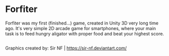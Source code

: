 # Forfiter

Forfiter was my first (finished...) game, created in Unity 3D very long time ago. It's very simple 2D arcade game for smartphones, where your main task is to feed hungry aligator with proper food and beat your highest score. 

##

Graphics created by: Sir NF | https://sir-nf.deviantart.com/
